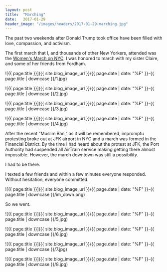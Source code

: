 ```yaml
---
layout: post
title:  "Marching"
date:   2017-01-29
header_image: "/images/headers/2017-01-29-marching.jpg"
---
```


The past two weekends after Donald Trump took office have been filled with love, compassion, and activism.

The first march that I, and thousands of other New Yorkers, attended was
the [Women's March on NYC](https://www.facebook.com/events/1601810850126741). I
was honored to march with my sister Claire, and some of her friends from
Fordham.

![{{ page.title }}]({{ site.blog_image_url }}/{{ page.date | date: "%F" }}-{{ page.title | downcase }}/1.jpg)

![{{ page.title }}]({{ site.blog_image_url }}/{{ page.date | date: "%F" }}-{{ page.title | downcase }}/2.jpg)

![{{ page.title }}]({{ site.blog_image_url }}/{{ page.date | date: "%F" }}-{{ page.title | downcase }}/3.jpg)

![{{ page.title }}]({{ site.blog_image_url }}/{{ page.date | date: "%F" }}-{{ page.title | downcase }}/4.jpg)

After the recent "Muslim Ban," as it will be remembered, impromptu protesting
broke out at JFK airport in NYC and a march was formed in the Financial
District. By the time I had heard about the protest at JFK, the Port Authority
had suspended all AirTrain service making getting there almost impossible.
However, the march downtown was still a possibility.

I had to be there.

I texted a few friends and within a few minutes everyone responded. Without
hesitation, everyone committed.

![{{ page.title }}]({{ site.blog_image_url }}/{{ page.date | date: "%F" }}-{{ page.title | downcase }}/im_down.png)

So we went.

![{{ page.title }}]({{ site.blog_image_url }}/{{ page.date | date: "%F" }}-{{ page.title | downcase }}/5.jpg)

![{{ page.title }}]({{ site.blog_image_url }}/{{ page.date | date: "%F" }}-{{ page.title | downcase }}/6.jpg)

![{{ page.title }}]({{ site.blog_image_url }}/{{ page.date | date: "%F" }}-{{ page.title | downcase }}/7.jpg)

![{{ page.title }}]({{ site.blog_image_url }}/{{ page.date | date: "%F" }}-{{ page.title | downcase }}/8.jpg)
